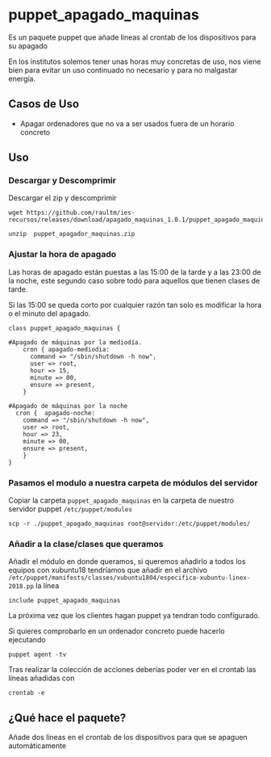 # puppet_apagado_maquinas

Es un paquete puppet que añade líneas al crontab de los dispositivos para su apagado

En los institutos solemos tener unas horas muy concretas de uso, nos viene bien para evitar un uso continuado no necesario y para no malgastar energía.

## Casos de Uso
- Apagar ordenadores que no va a ser usados fuera de un horario concreto

## Uso

### Descargar y Descomprimir
Descargar el zip y descomprimir

```
wget https://github.com/raultm/ies-recursos/releases/download/apagado_maquinas_1.0.1/puppet_apagado_maquinas.zip

unzip  puppet_apagador_maquinas.zip
```

### Ajustar la hora de apagado
Las horas de apagado están puestas a las 15:00 de la tarde y a las 23:00 de la noche, este segundo caso sobre todo para aquellos que tienen clases de tarde.

Si las 15:00 se queda corto por cualquier razón tan solo es modificar la hora o el minuto del apagado.

```
class puppet_apagado_maquinas {

#Apagado de máquinas por la mediodía.
    cron { apagado-mediodia:
      command => "/sbin/shutdown -h now",
      user => root,
      hour => 15,
      minute => 00,
      ensure => present,
    }

#Apagado de máquinas por la noche
  cron {  apagado-noche:
    command => "/sbin/shutdown -h now",
    user => root,
    hour => 23,
    minute => 00,
    ensure => present,
	}
}

```

### Pasamos el modulo a nuestra carpeta de módulos del servidor

Copiar la carpeta `puppet_apagado_maquinas` en la carpeta de nuestro servidor puppet `/etc/puppet/modules`

```
scp -r ./puppet_apagado_maquinas root@servidor:/etc/puppet/modules/
```


### Añadir a la clase/clases que queramos

Añadir el módulo en donde queramos, si queremos añadirlo a todos los equipos con xubuntu18 tendríamos que añadir en el archivo `/etc/puppet/manifests/classes/xubuntu1804/especifica-xubuntu-linex-2018.pp` la línea

```
include puppet_apagado_maquinas
```

La próxima vez que los clientes hagan puppet ya tendran todo configurado. 

Si quieres comprobarlo en un ordenador concreto puede hacerlo ejecutando

```
puppet agent -tv
```

Tras realizar la colección de acciones deberías poder ver en el crontab las líneas añadidas con

```
crontab -e
```

## ¿Qué hace el paquete?

Añade dos líneas en el crontab de los dispositivos para que se apaguen automáticamente



